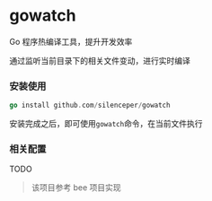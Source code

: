 # gowatch

Go 程序热编译工具，提升开发效率

通过监听当前目录下的相关文件变动，进行实时编译


### 安装使用

```go
go install github.com/silenceper/gowatch
``` 

安装完成之后，即可使用`gowatch`命令，在当前文件执行

### 相关配置

TODO




>该项目参考 bee 项目实现